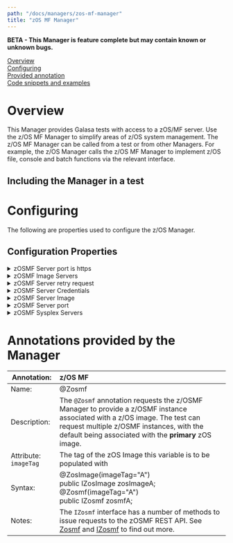 ```yaml
---
path: "/docs/managers/zos-mf-manager"
title: "zOS MF Manager"
---
```


**BETA - This Manager is feature complete but may contain known or unknown bugs.**

[Overview](#overview)<br>
[Configuring](#configuring)<br>
[Provided annotation](#annotations)<br>
[Code snippets and examples](#codesnippets)<br>

# <a name="overview"></a>Overview
This Manager provides Galasa tests with access to a zOS/MF server. Use the z/OS MF Manager to simplify areas of z/OS system management. The z/OS MF Manager can be called from a test or from other Managers. For example, the z/OS Manager calls the z/OS MF Manager to implement z/OS file, console and batch functions via the relevant interface.

## <a name="dependencies"></a>Including the Manager in a test

# <a name="configuring"></a>Configuring 
The following are properties used to configure the z/OS Manager.

## <a name="cps"></a>Configuration Properties
 
<details>
<summary>zOSMF Server port is https</summary>

| Property: | zOSMF Server port is https |
| --------------------------------------- | :------------------------------------- |
| Name: | zosmf.server.[imageid].https |
| Description: | Use https (SSL) for zOSMF server |
| Required:  | No |
| Default value: | True |
| Valid values: | $validValues |
| Examples: | <code>zosmf.server.https=true</code><br> <code>zosmf.server.SYSA.https=true</code> |

</details>
 
<details>
<summary>zOSMF Image Servers</summary>

| Property: | zOSMF Image Servers |
| --------------------------------------- | :------------------------------------- |
| Name: | zosmf.image.IMAGEID.servers |
| Description: | The zOSMF servers for use with z/OS Image, the zOS/MF do not need to be running the actual z/OS Image |
| Required:  | No |
| Default value: | None |
| Valid values: | Comma separated zOS/MF server IDs |
| Examples: | <code>zosmf.image.MV2C.servers=MFSYSA,MFSYSB</code><br> |

</details>
 
<details>
<summary>zOSMF Server retry request</summary>

| Property: | zOSMF Server retry request |
| --------------------------------------- | :------------------------------------- |
| Name: | zosmf.server.[SERVERID].request.retry |
| Description: | The number of times to retry when zOSMF request fails |
| Required:  | No |
| Default value: | 3 |
| Valid values: | numerical value > 0 |
| Examples: | <code>zosmf.server.request.retry=5</code><br> <code>zosmf.server.MFSYSA.request.retry=5</code> |

</details>
 
<details>
<summary>zOSMF Server Credentials</summary>

| Property: | zOSMF Server Credentials |
| --------------------------------------- | :------------------------------------- |
| Name: | zosmf.server.[SERVERID].credentials |
| Description: | The z/OS credentials to use when accessing the zOS/MF server |
| Required:  | No |
| Default value: | None, however the zOS/MF Manager will use the default z/OS image credentials |
| Valid values: | Valid credential ID |
| Examples: | <code>zosmf.server.MFSYSA.credentials=ZOS</code><br> |

</details>
 
<details>
<summary>zOSMF Server Image</summary>

| Property: | zOSMF Server Image |
| --------------------------------------- | :------------------------------------- |
| Name: | zosmf.server.SERVERID.image |
| Description: | The z/OS image ID this zOS/MF server lives on |
| Required:  | No |
| Default value: | The SERVERID value is used as the z/OS image ID |
| Valid values: | z/OS image IDs |
| Examples: | <code>zosmf.server.MFSYSA.image=SYSA</code><br> |

</details>
 
<details>
<summary>zOSMF Server port</summary>

| Property: | zOSMF Server port |
| --------------------------------------- | :------------------------------------- |
| Name: | zosmf.server.[serverid].port |
| Description: | The port number of the zOS/MF server |
| Required:  | No |
| Default value: | 443 |
| Valid values: | A valid IP port number |
| Examples: | <code>zosmf.server.port=443</code><br> <code>zosmf.server.MFSYSA.port=443</code> |

</details>
 
<details>
<summary>zOSMF Sysplex Servers</summary>

| Property: | zOSMF Sysplex Servers |
| --------------------------------------- | :------------------------------------- |
| Name: | zosmf.sysplex.[SYSPLEXID].default.servers |
| Description: | The zOSMF servers active on the supplied sysplex |
| Required:  | No |
| Default value: | None |
| Valid values: | Comma separated zOS/MF server IDs |
| Examples: | <code>zosmf.sysplex.default.servers=MFSYSA,MFSYSB</code><br> <code>zosmf.sysplex.PLEXA.default.servers=MFSYSA,MFSYSB</code> |

</details>

# <a name="annotations"></a>Annotations provided by the Manager

| Annotation: | z/OS MF |
| --------------------------------------- | :------------------------------------- |
| Name: | @Zosmf |
| Description: | The <code>@Zosmf</code> annotation requests the z/OSMF Manager to provide a z/OSMF instance associated with a z/OS image.  The test can request multiple z/OSMF instances, with the default being associated with the <b>primary</b> zOS image. |
| Attribute: `imageTag` |  The tag of the zOS Image this variable is to be populated with |
| Syntax: | @ZosImage(imageTag="A")<br> public IZosImage zosImageA;<br> @Zosmf(imageTag="A")<br> public IZosmf zosmfA;<br></code> |
| Notes: | The <code>IZosmf</code> interface has a number of methods to issue requests to the zOSMF REST API. See <a href="https://javadoc.galasa.dev/dev/galasa/zosmf/Zosmf.html" target="_blank">Zosmf</a> and <a href="https://javadoc.galasa.dev/dev/galasa/zosmf/IZosmf.html" target="_blank">IZosmf</a> to find out more. |

